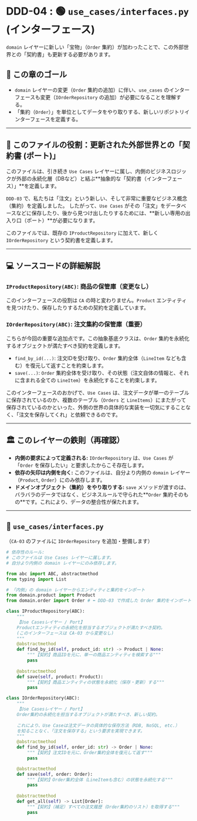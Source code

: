 # DDD-04 : 🟢 `use_cases/interfaces.py` (インターフェース)

`domain` レイヤーに新しい「宝物」（`Order` 集約）が加わったことで、この外部世界との「契約書」も更新する必要があります。

## 🎯 この章のゴール

  * `domain` レイヤーの変更（`Order` 集約の追加）に伴い、`use_cases` のインターフェースも変更（`IOrderRepository` の追加）が必要になることを理解する。
  * 「集約（`Order`）」を単位としてデータをやり取りする、新しいリポジトリインターフェースを定義する。

-----

## 🔌 このファイルの役割：更新された外部世界との「契約書 (ポート)」

このファイルは、引き続き `Use Cases` レイヤーに属し、内側のビジネスロジックが外部の永続化層（DBなど）と結ぶ\*\*抽象的な「契約書（インターフェース）」\*\*を定義します。

`DDD-03` で、私たちは「注文」という新しい、そして非常に重要なビジネス概念（集約）を定義しました。
したがって、`Use Cases` がその「注文」をデータベースなどに保存したり、後から見つけ出したりするためには、\*\*新しい専用の出入り口（ポート）\*\*が必要になります。

このファイルでは、既存の `IProductRepository` に加えて、新しく `IOrderRepository` という契約書を定義します。

-----

## 💻 ソースコードの詳細解説

### `IProductRepository(ABC)`: 商品の保管庫（変更なし）

このインターフェースの役割は `CA` の時と変わりません。`Product` エンティティを見つけたり、保存したりするための契約を定義しています。

### `IOrderRepository(ABC)`: 注文集約の保管庫（重要）

こちらが今回の重要な追加点です。この抽象基底クラスは、`Order` 集約を永続化するオブジェクトが満たすべき契約を定義します。

  * `find_by_id(...)`: 注文IDを受け取り、`Order` 集約全体（`LineItem` なども含む）を復元して返すことを約束します。
  * `save(...)`: `Order` 集約全体を受け取り、その状態（注文自体の情報と、それに含まれる全ての `LineItem`）を永続化することを約束します。

このインターフェースのおかげで、`Use Cases` は、注文データが単一のテーブルに保存されているのか、複数のテーブル（`Orders` と `LineItems`）にまたがって保存されているのかといった、外側の世界の具体的な実装を一切気にすることなく、「注文を保存してくれ」と依頼できるのです。

-----

## 🏛️ このレイヤーの鉄則（再確認）

  * **内側の要求によって定義される:**
    `IOrderRepository` は、`Use Cases` が「`Order` を保存したい」と要求したからこそ存在します。
  * **依存の矢印は内側を向く:**
    このファイルは、自分より内側の `domain` レイヤー（`Product`, `Order`）にのみ依存します。
  * **ドメインオブジェクト（集約）をやり取りする:**
    `save` メソッドが渡すのは、バラバラのデータではなく、ビジネスルールで守られた\*\*`Order` 集約そのもの\*\*です。これにより、データの整合性が保たれます。

-----

## 📄 `use_cases/interfaces.py`

（`CA-03` のファイルに `IOrderRepository` を追加・整備します）

```python:use_cases/interfaces.py
# 依存性のルール:
# このファイルは Use Cases レイヤーに属します。
# 自分より内側の domain レイヤーにのみ依存します。

from abc import ABC, abstractmethod
from typing import List

# 「内側」の domain レイヤーからエンティティと集約をインポート
from domain.product import Product
from domain.order import Order # ⬅️ DDD-03 で作成した Order 集約をインポート

class IProductRepository(ABC):
    """
    【Use Casesレイヤー / Port】
    Productエンティティの永続化を担当するオブジェクトが満たすべき契約。
    (このインターフェースは CA-03 から変更なし)
    """
    @abstractmethod
    def find_by_id(self, product_id: str) -> Product | None:
        """【契約】商品IDを元に、単一の商品エンティティを検索する"""
        pass
    
    @abstractmethod
    def save(self, product: Product):
        """【契約】商品エンティティの状態を永続化（保存・更新）する"""
        pass

class IOrderRepository(ABC):
    """
    【Use Casesレイヤー / Port】
    Order集約の永続化を担当するオブジェクトが満たすべき、新しい契約。
    
    これにより、Use Caseは注文データの具体的な保存方法（RDB, NoSQL, etc.）
    を知ることなく、「注文を保存する」という要求を実現できます。
    """
    @abstractmethod
    def find_by_id(self, order_id: str) -> Order | None:
        """【契約】注文IDを元に、Order集約全体を復元して返す"""
        pass

    @abstractmethod
    def save(self, order: Order):
        """【契約】Order集約全体（LineItemも含む）の状態を永続化する"""
        pass
    
    @abstractmethod
    def get_all(self) -> List[Order]:
        """【契約】（補足）すべての注文履歴（Order集約のリスト）を取得する"""
        pass

```